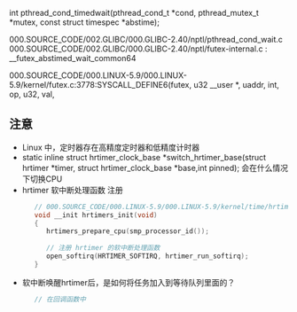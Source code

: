 int pthread_cond_timedwait(pthread_cond_t *cond, pthread_mutex_t *mutex, const struct timespec *abstime);

000.SOURCE_CODE/002.GLIBC/000.GLIBC-2.40/nptl/pthread_cond_wait.c
000.SOURCE_CODE/002.GLIBC/000.GLIBC-2.40/nptl/futex-internal.c : __futex_abstimed_wait_common64

000.SOURCE_CODE/000.LINUX-5.9/000.LINUX-5.9/kernel/futex.c:3778:SYSCALL_DEFINE6(futex, u32 __user *, uaddr, int, op, u32, val,

## 注意
- Linux 中，定时器存在高精度定时器和低精度计时器
- static inline struct hrtimer_clock_base *switch_hrtimer_base(struct hrtimer *timer, struct hrtimer_clock_base *base,int pinned); 会在什么情况下切换CPU
- hrtimer 软中断处理函数 注册
  ```c
     // 000.SOURCE_CODE/000.LINUX-5.9/000.LINUX-5.9/kernel/time/hrtimer.c
     void __init hrtimers_init(void)
     {
     	hrtimers_prepare_cpu(smp_processor_id());
     	
     	// 注册 hrtimer 的软中断处理函数
     	open_softirq(HRTIMER_SOFTIRQ, hrtimer_run_softirq);
     }

  ```
- 软中断唤醒hrtimer后，是如何将任务加入到等待队列里面的？
  ```c
     // 在回调函数中
  ```